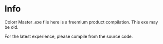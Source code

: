 # Info

Colorr Master .exe file here is a freemium product compilation.
This exe may be old.

For the latest experience, please compile from the source code.
